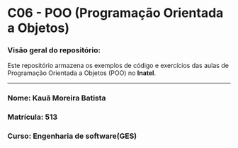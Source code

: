 # C06 - POO (Programação Orientada a Objetos)

### Visão geral do repositório:
Este repositório armazena os exemplos de código e exercícios das aulas de Programação Orientada a Objetos (POO) no **Inatel**.

---

### Nome: Kauã Moreira Batista
### Matrícula: 513
### Curso: Engenharia de software(GES)
